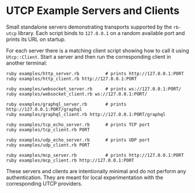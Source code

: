 # UTCP Example Servers and Clients

Small standalone servers demonstrating transports supported by the `rb-utcp` library.
Each script binds to `127.0.0.1` on a random available port and prints its URL on startup.

For each server there is a matching client script showing how to call it using `Utcp::Client`.
Start a server and then run the corresponding client in another terminal:

```
ruby examples/http_server.rb          # prints http://127.0.0.1:PORT
ruby examples/http_client.rb http://127.0.0.1:PORT

ruby examples/websocket_server.rb     # prints ws://127.0.0.1:PORT/
ruby examples/websocket_client.rb ws://127.0.0.1:PORT/

ruby examples/graphql_server.rb       # prints http://127.0.0.1:PORT/graphql
ruby examples/graphql_client.rb http://127.0.0.1:PORT/graphql

ruby examples/tcp_echo_server.rb      # prints TCP port
ruby examples/tcp_client.rb PORT

ruby examples/udp_echo_server.rb      # prints UDP port
ruby examples/udp_client.rb PORT

ruby examples/mcp_server.rb           # prints http://127.0.0.1:PORT
ruby examples/mcp_client.rb http://127.0.0.1:PORT
```

These servers and clients are intentionally minimal and do not perform any authentication.
They are meant for local experimentation with the corresponding UTCP providers.
